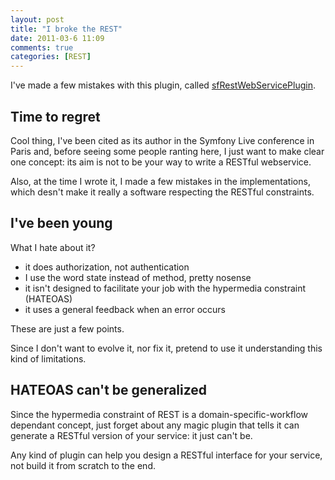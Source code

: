 ```yaml
---
layout: post
title: "I broke the REST"
date: 2011-03-6 11:09
comments: true
categories: [REST]
---
```


I've made a few mistakes with this plugin, called [sfRestWebServicePlugin](http://www.symfony-project.org/plugins/sfRestWebServicePlugin).
<!-- more -->

## Time to regret

Cool thing, I've been cited as its author in the Symfony Live conference in Paris and, before seeing some people ranting here, I just want to make clear one concept: its aim is not to be your way to write a RESTful webservice.

Also, at the time I wrote it, I made a few mistakes in the implementations, which desn't make it really a software respecting the RESTful constraints.

## I've been young

What I hate about it?

* it does authorization, not authentication
* I use the word state instead of method, pretty nosense
* it isn't designed to facilitate your job with the hypermedia constraint (HATEOAS)
* it uses a general feedback when an error occurs

These are just a few points.

Since I don't want to evolve it, nor fix it, pretend to use it understanding this kind of limitations.

## HATEOAS can't be generalized

Since the hypermedia constraint of REST is a domain-specific-workflow dependant concept, just forget about any magic plugin that tells it can generate a RESTful version of your service: it just can't be.

Any kind of plugin can help you design a RESTful interface for your service, not build it from scratch to the end.
